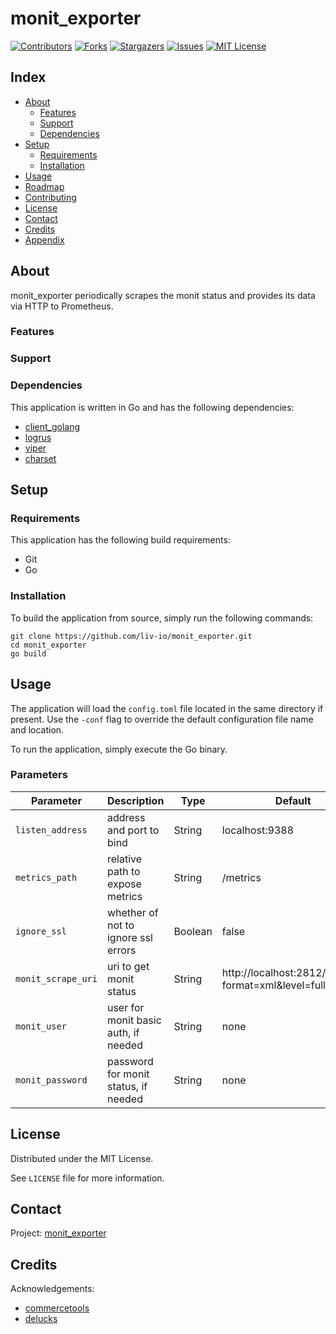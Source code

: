 # monit_exporter

<!-- shields.io -->
[![Contributors][contributors-shield]][contributors-url]
[![Forks][forks-shield]][forks-url]
[![Stargazers][stars-shield]][stars-url]
[![Issues][issues-shield]][issues-url]
[![MIT License][license-shield]][license-url]

## Index

* [About](#about)
  * [Features](#features)
  * [Support](#support)
  * [Dependencies](#dependencies)
* [Setup](#setup)
  * [Requirements](#requirements)
  * [Installation](#installation)
* [Usage](#usage)
* [Roadmap](#roadmap)
* [Contributing](#contributing)
* [License](#license)
* [Contact](#contact)
* [Credits](#credits)
* [Appendix](#appendix)

## About

monit_exporter periodically scrapes the monit status and provides its data via HTTP to Prometheus.

### Features

### Support

### Dependencies

This application is written in Go and has the following dependencies:
* [client_golang](github.com/prometheus/client_golang/prometheus)
* [logrus](github.com/sirupsen/logrus)
* [viper](github.com/spf13/viper)
* [charset](golang.org/x/net/html/charset)

## Setup

### Requirements

This application has the following build requirements:
* Git
* Go

### Installation

To build the application from source, simply run the following commands:
```
git clone https://github.com/liv-io/monit_exporter.git
cd monit_exporter
go build
```

## Usage

The application will load the `config.toml` file located in the same directory if present. Use the `-conf` flag to override the default configuration file name and location.

To run the application, simply execute the Go binary.

### Parameters ###

Parameter | Description | Type | Default
--- | --- | --- | ---
`listen_address` | address and port to bind | String | localhost:9388
`metrics_path` | relative path to expose metrics | String | /metrics
`ignore_ssl` | whether of not to ignore ssl errors | Boolean | false
`monit_scrape_uri` | uri to get monit status | String | http://localhost:2812/_status?format=xml&level=full
`monit_user` | user for monit basic auth, if needed | String | none
`monit_password` | password for monit status, if needed | String | none

## License

Distributed under the MIT License.

See `LICENSE` file for more information.

## Contact

Project: [monit_exporter](https://github.com/liv-io/monit_exporter)

## Credits

Acknowledgements:
* [commercetools](https://github.com/commercetools/monit_exporter)
* [delucks](https://github.com/delucks/monit_exporter)

<!-- shields.io -->
[contributors-shield]: https://img.shields.io/github/contributors/liv-io/monit_exporter.svg?style=flat
[contributors-url]: https://github.com/liv-io/monit_exporter/graphs/contributors
[forks-shield]: https://img.shields.io/github/forks/liv-io/monit_exporter.svg?style=flat
[forks-url]: https://github.com/liv-io/monit_exporter/network/members
[stars-shield]: https://img.shields.io/github/stars/liv-io/monit_exporter.svg?style=flat
[stars-url]: https://github.com/liv-io/monit_exporter/stargazers
[issues-shield]: https://img.shields.io/github/issues/liv-io/monit_exporter.svg?style=flat
[issues-url]: https://github.com/liv-io/monit_exporter/issues
[license-shield]: https://img.shields.io/github/license/liv-io/monit_exporter.svg?style=flat
[license-url]: https://github.com/liv-io/monit_exporter/blob/master/LICENSE

